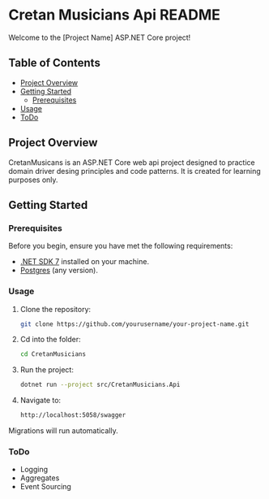 # Cretan Musicians Api README

Welcome to the [Project Name] ASP.NET Core project!

## Table of Contents
- [Project Overview](#project-overview)
- [Getting Started](#getting-started)
  - [Prerequisites](#prerequisites)
- [Usage](#usage)
- [ToDo](#todo)

## Project Overview

CretanMusicans is an ASP.NET Core web api project designed to practice domain driver desing principles and code patterns. It is created for learning purposes only.

## Getting Started

### Prerequisites

Before you begin, ensure you have met the following requirements:
- [.NET SDK 7](https://dotnet.microsoft.com/en-us/download/dotnet/7.0) installed on your machine.
- [Postgres](https://www.postgresql.org/download/) (any version).

### Usage

1. Clone the repository:
   ```sh
   git clone https://github.com/yourusername/your-project-name.git
2. Cd into the folder:
    ```sh
    cd CretanMusicians
3. Run the project:
    ```sh
    dotnet run --project src/CretanMusicians.Api
4. Navigate to:
   ```sh
   http://localhost:5058/swagger
Migrations will run automatically.
### ToDo
- Logging
- Aggregates
- Event Sourcing
